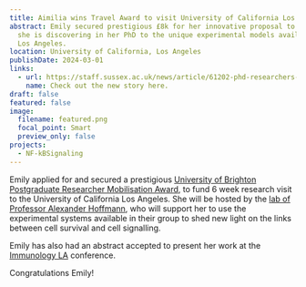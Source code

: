 ```yaml
---
title: Aimilia wins Travel Award to visit University of California Los Angeles
abstract: Emily secured prestigious £8k for her innovative proposal to appl what
  she is discovering in her PhD to the unique experimental models available in
  Los Angeles.
location: University of California, Los Angeles
publishDate: 2024-03-01
links:
  - url: https://staff.sussex.ac.uk/news/article/61202-phd-researchers-awarded-for-outstanding-impact
    name: Check out the new story here.
draft: false
featured: false
image:
  filename: featured.png
  focal_point: Smart
  preview_only: false
projects:
  - NF-kBSignaling
---
```

Emily applied for and secured a prestigious [University of Brighton Postgraduate Researcher Mobilisation Award](https://www.brighton.ac.uk/research/research-environment/investing-in-research-careers/postgraduate-researcher-mobilisation-scheme.aspx), to fund 6 week research visit to the University of California Los Angeles. She will be hosted by the [lab of Professor Alexander Hoffmann](https://www.signalingsystems.ucla.edu/), who will support her to use the experimental systems available in their group to shed new light on the links between cell survival and cell signalling. 

Emily has also had an abstract accepted to present her work at the [Immunology LA](https://medschool.ucla.edu/events/11th-annual-immunologyla-submit-abstracts-and) conference.

Congratulations Emily!
